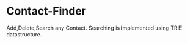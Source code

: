 # Contact-Finder

Add,Delete,Search any Contact.
Searching is implemented using TRIE datastructure.
